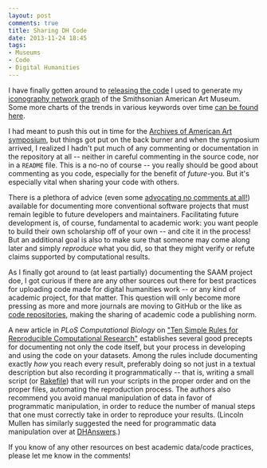 ```yaml
---
layout: post
comments: true
title: Sharing DH Code
date: 2013-11-24 18:45
tags: 
- Museums
- Code
- Digital Humanities
---
```


I have finally gotten around to [releasing the code](https://github.com/mdlincoln/saam) I used to generate my [iconography network graph](/2013/11/12/networks-of-the-smithsonian-american-art-museum.html) of the Smithsonian American Art Museum. 
Some more charts of the trends in various keywords over time [can be found here](https://docs.google.com/spreadsheet/ccc?key=0AsjvWNf_U5QbdF9fbVBUM1FIMXVlMU5WVTlEX2pqckE&usp=sharing).

I had meant to push this out in time for the [Archives of American Art symposium](/2013/11/15/american-art-history-and-digital-scholarship.html), but things got put on the back burner and when the symposium arrived, I realized I hadn't put much of any commenting or documentation in the repository at all -- neither in careful commenting in the source code, nor in a `README` file.
This is a no-no of course -- you really should be good about commenting as you code, especially for the benefit of *future*-you.
But it's especially vital when sharing your code with others.

There is a plethora of advice (even some [advocating no comments at all!](www.codinghorror.com/blog/2008/07/coding-without-comments.html)) available for documenting more conventional software projects that must remain legible to future developers and maintainers.
Facilitating future development is, of course, fundamental to academic work:
you want people to build their own scholarship off of your own -- and cite it in the process!
But an additional goal is also to make sure that someone may come along later and simply *reproduce* what you did, so that they might verify or refute claims supported by computational results.

As I finally got around to (at least partially) documenting the SAAM project doe, I got curious if there are any other sources out there for best practices for uploading code made for digital humanities work -- or any kind of academic project, for that matter.
This question will only become more pressing as more and more journals are moving to GitHub or the like as [code repositories](http://caseybergman.wordpress.com/2012/11/08/on-the-preservation-of-published-bioinformatics-code-on-github/), making the sharing of academic code a publishing norm.

A new article in *PLoS Computational Biology* on ["Ten Simple Rules for Reproducible Computational Research"](http://dx.doi.org/10.1371/journal.pcbi.1003285) establishes several good precepts for documenting not only the code itself, but your process in developing and using the code on your datasets.
Among the rules include documenting exactly *how* you reach every result, preferably doing so not just in a textual description but also recording it programmatically --
that is, writing a small script (or [Rakefile](rake.rubyforge.org)) that will run your scripts in the proper order and on the proper files, automating the reproduction process.
The authors also recommend you avoid manual manipulation of data in favor of programmatic manipulation, in order to reduce the number of manual steps that one must correctly take in order to reproduce your results.
(Lincoln Mullen has similarly suggested the need for programmatic data manipulation over at [DHAnswers](http://digitalhumanities.org/answers/topic/what-are-the-best-practices-for-data-curation-in-github).)

If you know of any other resources on best academic data/code practices, please let me know in the comments!
